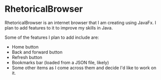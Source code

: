 RhetoricalBrowser
=====

RhetoricalBrowser is an internet browser that I am creating using JavaFx. I plan to add features to it to improve my skills in Java.

Some of the features I plan to add include are:
* Home button
* Back and forward button
* Refresh button
* Bookmarks bar (loaded from a JSON file, likely)
* Some other items as I come across them and decide I'd like to work on it.
